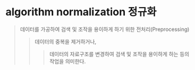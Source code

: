 # algorithm normalization 정규화

> 데이터를 가공하여 검색 및 조작을 용이하게 하기 위한 전처리(Preprocessing)
>
> > 데이터의 중복을 제거하거나,
> >
> > > 데이터의 자료구조를 변경하여 검색 및 조작을 용이하게 하는 등의 작업을 의미한다.
